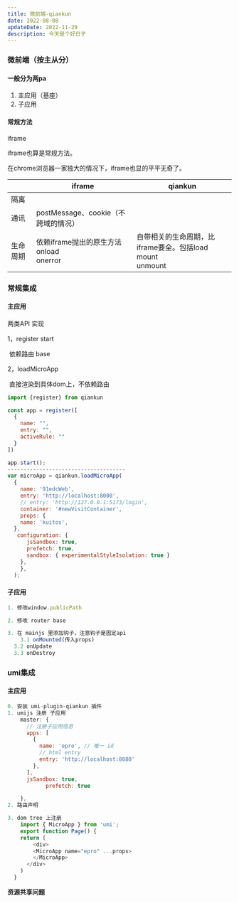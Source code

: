 ```yaml
---
title: 微前端-qiankun
date: 2022-08-08
updateDate: 2022-11-29
description: 今天是个好日子
---
```




### 微前端（按主从分）

#### 一般分为两pa

1. 主应用（基座）
2. 子应用

#### 常规方法

iframe

iframe也算是常规方法。

在chrome浏览器一家独大的情况下，iframe也显的平平无奇了。

|          | iframe                                            | qiankun                                                      |
| -------- | ------------------------------------------------- | ------------------------------------------------------------ |
| 隔离     |                                                   |                                                              |
| 通讯     | postMessage、cookie（不跨域的情况）               |                                                              |
| 生命周期 | 依赖iframe抛出的原生方法<br />onload<br />onerror | 自带相关的生命周期，比iframe要全。包括load<br /> mount<br /> unmount |





### 常规集成

#### 主应用

两类API 实现

1，register  start

​	依赖路由 base

2，loadMicroApp

​	直接渲染到具体dom上，不依赖路由

```js
import {register} from qiankun

const app = register([
  {
    name: "",
    entry: "",
    activeRule: ""
  }
])

app.start();
-------------------------------------
var microApp = qiankun.loadMicroApp(
  {
    name: '91edcWeb',
    entry: 'http://localhost:8000',
    // entry: 'http://127.0.0.1:5173/login',
    container: '#newVisitContainer',
    props: {
    name: 'kuitos',
  },
   configuration: {
      jsSandbox: true,
      prefetch: true,
      sandbox: { experimentalStyleIsolation: true }
    },
	},
  );

```



#### 子应用

```javascript
1. 修改window.publicPath

2. 修改 router base

3. 在 mainjs 里添加钩子，注意钩子是固定api
	3.1 onMounted(传入props)
  3.2 onUpdate
  3.3 onDestroy

```



### umi集成

#### 主应用

```javascript
0. 安装 umi-plugin-qiankun 插件
1. umijs 注册 子应用
    master: {
      // 注册子应用信息
      apps: [
        {
          name: 'epro', // 唯一 id
          // html entry
          entry: 'http://localhost:8080'
        },
      ],
      jsSandbox: true,
			prefetch: true

    },
2. 路由声明

3. dom tree 上注册
	import { MicroApp } from 'umi';
	export function Page() {
    return (
    	<div>
      	<MicroApp name="epro" ...props>
      	</MicroApp>
      </div>
    )
  }
```



**资源共享问题**
